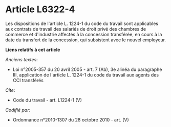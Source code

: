 # Article L6322-4

Les dispositions de l'article L. 1224-1 du code du travail sont applicables aux contrats de travail des salariés de droit
privé des chambres de commerce et d'industrie affectés à la concession transférée, en cours à la date du transfert de la
concession, qui subsistent avec le nouvel employeur.

**Liens relatifs à cet article**

_Anciens textes_:

  - Loi n°2005-357 du 20 avril 2005 - art. 7 (Ab), 3e alinéa du paragraphe III, application de l'article L. 1224-1 du code du travail aux agents des CCI transférés

_Cite_:

  - Code du travail - art. L1224-1 (V)

_Codifié par_:

  - Ordonnance n°2010-1307 du 28 octobre 2010 - art. (V)
